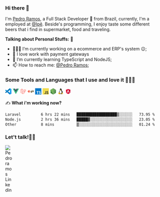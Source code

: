 ### Hi there 👋

 I'm [Pedro Ramos](https://www.linkedin.com/in/pedro-ramos-97168a189/), a Full Stack Developer 🚀 from Brazil, currently, I'm a employed at [@Ipê](https://ipe.digital/). Beside's programming, I enjoy taste some different beers that i find in supermarket, food and traveling.
 
**Talking about Personal Stuffs:** 🔭

- 👨🏽‍💻 I’m currently working on a ecommerce and ERP's system :wink:;
- 🏦 I love work with payment gateways 
- 🌱 I’m currently learning TypeScript and NodeJS; 
- 📫 How to reach me: [@Pedro Ramos](https://www.linkedin.com/in/pedro-ramos-97168a189/);



### Some Tools and Languages that I use and love it 👨🏻‍💻


<code><img height="20" src="https://raw.githubusercontent.com/github/explore/80688e429a7d4ef2fca1e82350fe8e3517d3494d/topics/visual-studio-code/visual-studio-code.png"></code>
<code><img height="20" src="https://raw.githubusercontent.com/github/explore/80688e429a7d4ef2fca1e82350fe8e3517d3494d/topics/vue/vue.png"></code>
<code><img height="20" src="https://raw.githubusercontent.com/github/explore/56a826d05cf762b2b50ecbe7d492a839b04f3fbf/topics/laravel/laravel.png"></code>
<code><img height="20" src="https://raw.githubusercontent.com/github/explore/80688e429a7d4ef2fca1e82350fe8e3517d3494d/topics/git/git.png"></code>
<code><img height="20" src="https://raw.githubusercontent.com/github/explore/80688e429a7d4ef2fca1e82350fe8e3517d3494d/topics/typescript/typescript.png"></code>
<code><img height="20" src="https://raw.githubusercontent.com/github/explore/80688e429a7d4ef2fca1e82350fe8e3517d3494d/topics/javascript/javascript.png"></code>
<code><img height="20" src="https://raw.githubusercontent.com/github/explore/80688e429a7d4ef2fca1e82350fe8e3517d3494d/topics/nodejs/nodejs.png"></code>
<code><img height="20" src="https://raw.githubusercontent.com/github/explore/80688e429a7d4ef2fca1e82350fe8e3517d3494d/topics/linux/linux.png"></code>
<code><img height="20" src="https://raw.githubusercontent.com/github/explore/80688e429a7d4ef2fca1e82350fe8e3517d3494d/topics/angular/angular.png"></code>

✍️ **What i'm working now?**
<!--START_SECTION:waka-->
```text
Laravel         6 hrs 22 mins   ██████████████████▒░░░░░░   73.95 % 
Node.js         2 hrs 36 mins   █████▓░░░░░░░░░░░░░░░░░░░   23.05 % 
Other           8 mins          ▒░░░░░░░░░░░░░░░░░░░░░░░░   01.24 % 
```
<!--END_SECTION:waka-->

### Let't talk!🤘🏻 
<a href="https://www.linkedin.com/in/pedro-ramos-97168a189/" target="_blank">
  <img align="left" alt="Pedro ramos Linkedin" width="22px" src="https://cdn.jsdelivr.net/npm/simple-icons@v3/icons/linkedin.svg" />
</a>
